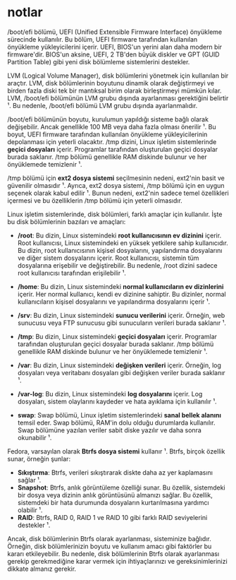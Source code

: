 # notlar

/boot/efi bölümü, UEFI (Unified Extensible Firmware Interface) önyükleme sürecinde kullanılır. Bu bölüm, UEFI firmware tarafından kullanılan önyükleme yükleyicilerini içerir. UEFI, BIOS'un yerini alan daha modern bir firmware'dir. BIOS'un aksine, UEFI, 2 TB'den büyük diskler ve GPT (GUID Partition Table) gibi yeni disk bölümleme sistemlerini destekler.

LVM (Logical Volume Manager), disk bölümlerini yönetmek için kullanılan bir araçtır. LVM, disk bölümlerinin boyutunu dinamik olarak değiştirmeyi ve birden fazla diski tek bir mantıksal birim olarak birleştirmeyi mümkün kılar. LVM, /boot/efi bölümünün LVM grubu dışında ayarlanması gerektiğini belirtir ¹. Bu nedenle, /boot/efi bölümü LVM grubu dışında ayarlanmalıdır.

/boot/efi bölümünün boyutu, kurulumun yapıldığı sisteme bağlı olarak değişebilir. Ancak genellikle 100 MB veya daha fazla olması önerilir ¹. Bu boyut, UEFI firmware tarafından kullanılan önyükleme yükleyicilerinin depolanması için yeterli olacaktır.
/tmp dizini, Linux işletim sistemlerinde **geçici dosyaları** içerir. Programlar tarafından oluşturulan geçici dosyalar burada saklanır. /tmp bölümü genellikle RAM diskinde bulunur ve her önyüklemede temizlenir ¹.

/tmp bölümü için **ext2 dosya sistemi** seçilmesinin nedeni, ext2'nin basit ve güvenilir olmasıdır ¹. Ayrıca, ext2 dosya sistemi, /tmp bölümü için en uygun seçenek olarak kabul edilir ¹. Bunun nedeni, ext2'nin sadece temel özellikleri içermesi ve bu özelliklerin /tmp bölümü için yeterli olmasıdır.

Linux işletim sistemlerinde, disk bölümleri, farklı amaçlar için kullanılır. İşte bu disk bölümlerinin bazıları ve amaçları:

- **/root**: Bu dizin, Linux sistemindeki **root kullanıcısının ev dizinini** içerir. Root kullanıcısı, Linux sistemindeki en yüksek yetkilere sahip kullanıcıdır. Bu dizin, root kullanıcısının kişisel dosyalarını, yapılandırma dosyalarını ve diğer sistem dosyalarını içerir. Root kullanıcısı, sistemin tüm dosyalarına erişebilir ve değiştirebilir. Bu nedenle, /root dizini sadece root kullanıcısı tarafından erişilebilir ¹.

- **/home**: Bu dizin, Linux sistemindeki **normal kullanıcıların ev dizinlerini** içerir. Her normal kullanıcı, kendi ev dizinine sahiptir. Bu dizinler, normal kullanıcıların kişisel dosyalarını ve yapılandırma dosyalarını içerir ¹.

- **/srv**: Bu dizin, Linux sistemindeki **sunucu verilerini** içerir. Örneğin, web sunucusu veya FTP sunucusu gibi sunucuların verileri burada saklanır ¹.

- **/tmp**: Bu dizin, Linux sistemindeki **geçici dosyaları** içerir. Programlar tarafından oluşturulan geçici dosyalar burada saklanır. /tmp bölümü genellikle RAM diskinde bulunur ve her önyüklemede temizlenir ¹.

- **/var**: Bu dizin, Linux sistemindeki **değişken verileri** içerir. Örneğin, log dosyaları veya veritabanı dosyaları gibi değişken veriler burada saklanır ¹.

- **/var-log**: Bu dizin, Linux sistemindeki **log dosyalarını** içerir. Log dosyaları, sistem olaylarını kaydeder ve hata ayıklama için kullanılır ¹.

- **swap**: Swap bölümü, Linux işletim sistemlerindeki **sanal bellek alanını** temsil eder. Swap bölümü, RAM'in dolu olduğu durumlarda kullanılır. Swap bölümüne yazılan veriler sabit diske yazılır ve daha sonra okunabilir ¹.

Fedora, varsayılan olarak **Btrfs dosya sistemi** kullanır ¹. Btrfs, birçok özellik sunar, örneğin şunlar:

- **Sıkıştırma**: Btrfs, verileri sıkıştırarak diskte daha az yer kaplamasını sağlar ¹.
- **Snapshot**: Btrfs, anlık görüntüleme özelliği sunar. Bu özellik, sistemdeki bir dosya veya dizinin anlık görüntüsünü almanızı sağlar. Bu özellik, sistemdeki bir hata durumunda dosyaların kurtarılmasına yardımcı olabilir ¹.
- **RAID**: Btrfs, RAID 0, RAID 1 ve RAID 10 gibi farklı RAID seviyelerini destekler ¹.

Ancak, disk bölümlerinin Btrfs olarak ayarlanması, sisteminize bağlıdır. Örneğin, disk bölümlerinizin boyutu ve kullanım amacı gibi faktörler bu kararı etkileyebilir. Bu nedenle, disk bölümlerinin Btrfs olarak ayarlanması gerekip gerekmediğine karar vermek için ihtiyaçlarınızı ve gereksinimlerinizi dikkate almanız gerekir.
